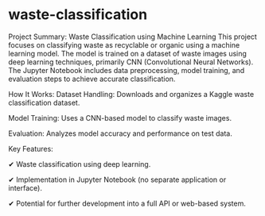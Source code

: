 # waste-classification
Project Summary: Waste Classification using Machine Learning
This project focuses on classifying waste as recyclable or organic using a machine learning model. The model is trained on a dataset of waste images using deep learning techniques, primarily CNN (Convolutional Neural Networks). The Jupyter Notebook includes data preprocessing, model training, and evaluation steps to achieve accurate classification.

How It Works:
Dataset Handling: Downloads and organizes a Kaggle waste classification dataset.

Model Training: Uses a CNN-based model to classify waste images.

Evaluation: Analyzes model accuracy and performance on test data.

Key Features:

✔ Waste classification using deep learning.

✔ Implementation in Jupyter Notebook (no separate application or interface).

✔ Potential for further development into a full API or web-based system.
